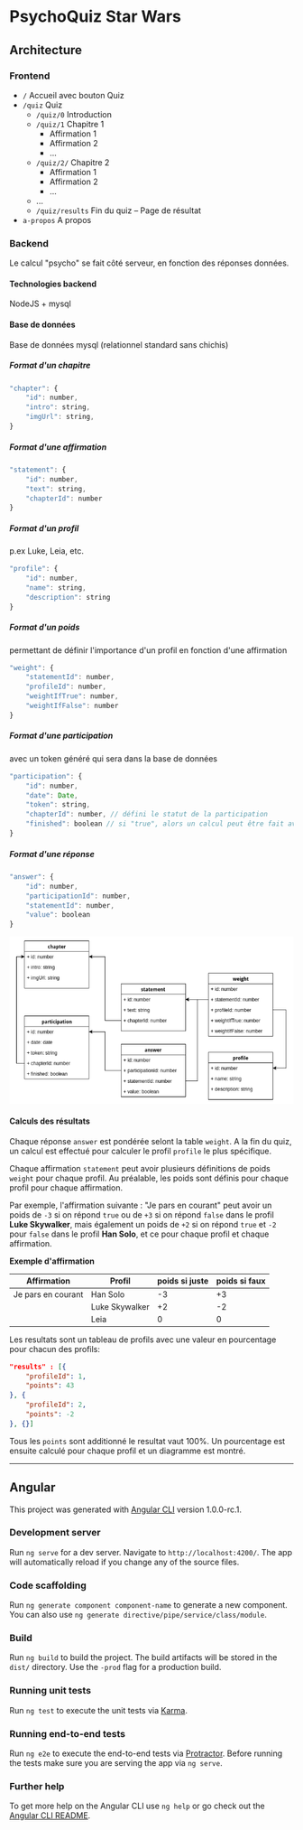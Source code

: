 # PsychoQuiz Star Wars

## Architecture

### Frontend

- `/` Accueil avec bouton Quiz
- `/quiz` Quiz
    - `/quiz/0`  Introduction
    - `/quiz/1` Chapitre 1
        - Affirmation 1
        - Affirmation 2
        - ...
    - `/quiz/2/` Chapitre 2
        - Affirmation 1
        - Affirmation 2
        - ...
    - ...
    - `/quiz/results` Fin du quiz – Page de résultat
- `a-propos` A propos

### Backend

Le calcul "psycho" se fait côté serveur, en fonction des réponses données.

#### Technologies backend

NodeJS + mysql

#### Base de données
Base de données mysql (relationnel standard sans chichis)

##### Format d'un chapitre
```js
"chapter": {
	"id": number,
	"intro": string,
	"imgUrl": string,
}
```

##### Format d'une affirmation
```js
"statement": {
    "id": number,
    "text": string,
    "chapterId": number
}
```
##### Format d'un profil
p.ex Luke, Leia, etc.
```js
"profile": {
	"id": number,
	"name": string,
	"description": string
}
```
##### Format d'un poids
permettant de définir l'importance d'un profil en fonction d'une affirmation
```js
"weight": {
	"statementId": number,
	"profileId": number,
	"weightIfTrue": number,
	"weightIfFalse": number
}
```
##### Format d'une participation
avec un token généré qui sera dans la base de données

```js
"participation": {
    "id": number,
    "date": Date,
    "token": string,
    "chapterId": number, // défini le statut de la participation
    "finished": boolean // si "true", alors un calcul peut être fait avec toutes les réponses
}
```
##### Format d'une réponse
```js
"answer": {
    "id": number,
    "participationId": number,
    "statementId": number,
    "value": boolean
}
```

[![schema](./schema.png)](PsychoquizBackend.html)


#### Calculs des résultats

Chaque réponse `answer` est pondérée selont la table `weight`. A la fin du quiz, un calcul est effectué pour calculer le profil `profile` le plus spécifique.

Chaque affirmation `statement`  peut avoir plusieurs définitions de poids `weight` pour chaque profil. Au préalable, les poids sont définis pour chaque profil pour chaque affirmation.

Par exemple, l'affirmation suivante : "Je pars en courant" peut avoir un poids de `-3` si on répond `true` ou  de `+3` si on répond `false` dans le profil **Luke Skywalker**, mais également un poids de `+2`  si on répond `true` et `-2` pour `false` dans le profil **Han Solo**, et ce pour chaque profil et chaque affirmation.

**Exemple d'affirmation**

| Affirmation           | Profil        | poids si juste | poids si faux  |
|-----------------------|---------------|----------------|----------------|
|Je pars en courant     | Han Solo      | -3             | +3             |
|                       | Luke Skywalker| +2             | -2             |
|                       | Leia          | 0              | 0              |


Les resultats sont un tableau de profils avec une valeur en pourcentage pour chacun des profils: 
```json
"results" : [{
    "profileId": 1,
    "points": 43        
}, {
    "profileId": 2,
    "points": -2
}, {}]
```

Tous les `points` sont additionné le resultat vaut 100%. Un pourcentage est ensuite calculé pour chaque profil et un diagramme est montré.


---


## Angular

This project was generated with [Angular CLI](https://github.com/angular/angular-cli) version 1.0.0-rc.1.

### Development server
Run `ng serve` for a dev server. Navigate to `http://localhost:4200/`. The app will automatically reload if you change any of the source files.

### Code scaffolding

Run `ng generate component component-name` to generate a new component. You can also use `ng generate directive/pipe/service/class/module`.

### Build

Run `ng build` to build the project. The build artifacts will be stored in the `dist/` directory. Use the `-prod` flag for a production build.

### Running unit tests

Run `ng test` to execute the unit tests via [Karma](https://karma-runner.github.io).

### Running end-to-end tests

Run `ng e2e` to execute the end-to-end tests via [Protractor](http://www.protractortest.org/).
Before running the tests make sure you are serving the app via `ng serve`.

### Further help

To get more help on the Angular CLI use `ng help` or go check out the [Angular CLI README](https://github.com/angular/angular-cli/blob/master/README.md).
